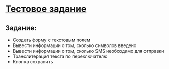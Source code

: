 # [Тестовое задание](https://agants.github.io/imobis-test/)

## Задание:
* Создать форму с текстовым полем
* Вывести информации о том, сколько символов введено
* Вывести информации о том, сколько SMS необходимо для отправки
* Транслитерация текста по переключателю
* Кнопка сохранить